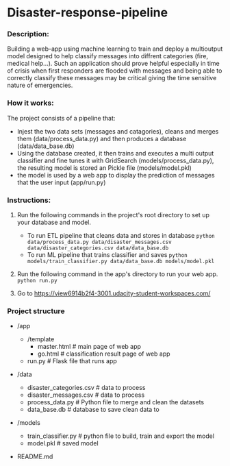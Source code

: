 # Disaster-response-pipeline
### Description:
Building a web-app using machine learning to train and deploy a multioutput model designed to help classify messages into diffrent categories (fire, medical help...).
Such an application should prove helpful especially in time of crisis when first responders are flooded with messages and being able to correctly classify these messages may be critical giving the time sensitive nature of emergencies.


### How it works:
The project consists of a pipeline that:
- Injest the two data sets (messages and catagories), cleans and merges them (data/process_data.py) and then produces a database (data/data_base.db)
- Using the database created, it then trains and executes a multi output classifier and fine tunes it with GridSearch (models/process_data.py), the resulting model is stored an Pickle file (models/model.pkl) 
- the model is used by a web app to display the prediction of messages that the user input (app/run.py)


### Instructions:
1. Run the following commands in the project's root directory to set up your database and model.

    - To run ETL pipeline that cleans data and stores in database
        `python data/process_data.py data/disaster_messages.csv data/disaster_categories.csv data/data_base.db`
    - To run ML pipeline that trains classifier and saves
        `python models/train_classifier.py data/data_base.db models/model.pkl`

2. Run the following command in the app's directory to run your web app.
    `python run.py`

3. Go to https://view6914b2f4-3001.udacity-student-workspaces.com/


### Project structure
- /app
    - /template
        - master.html  # main page of web app
        - go.html  # classification result page of web app
    - run.py  # Flask file that runs app

- /data
    - disaster_categories.csv  # data to process 
    - disaster_messages.csv  # data to process
    - process_data.py # Python file to merge and clean the datasets
    - data_base.db   # database to save clean data to

- /models
    - train_classifier.py # python file to build, train and export the model
    - model.pkl  # saved model 

- README.md

